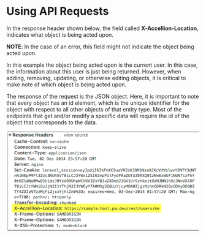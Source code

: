 # Using API Requests

In the response header shown below, the field called **X-Accellion-Location**, indicates what object is being acted upon.  

**NOTE**:  In the case of an error, this field might not indicate the object being acted upon.  

In this example the object being acted upon is the current user. In this case, the information about this user is just being returned. However, when adding, removing, updating, or otherwise editing objects, it is critical to make note of which object is being acted upon.  

The response of the request is the JSON object. Here, it is important to note that every object has an id element, which is the unique identifier for the object with respect to all other objects of that entity type. Most of the endpoints that get and/or modify a specific data will require the id of the object that corresponds to the data.  


![](../images/response_head.png)

